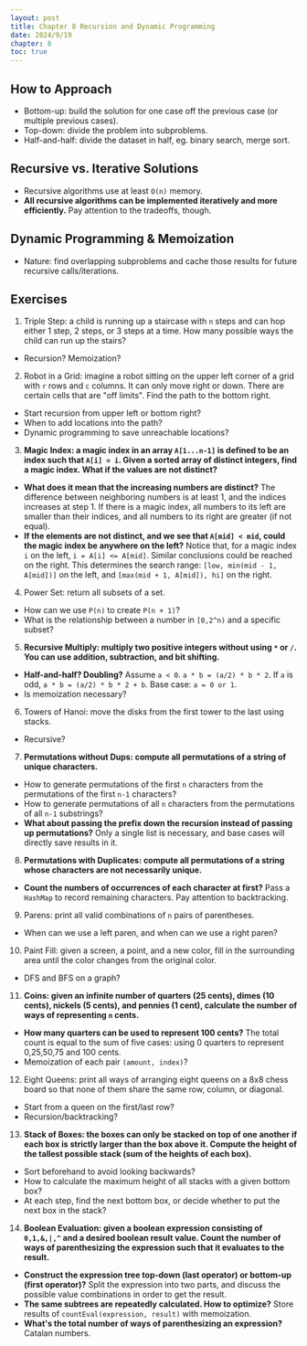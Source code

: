 ```yaml
---
layout: post
title: Chapter 8 Recursion and Dynamic Programming
date: 2024/9/19
chapter: 8
toc: true
---
```


## How to Approach

- Bottom-up: build the solution for one case off the previous case (or multiple previous cases).
- Top-down: divide the problem into subproblems.
- Half-and-half: divide the dataset in half, eg. binary search, merge sort.

## Recursive vs. Iterative Solutions

- Recursive algorithms use at least `O(n)` memory.
- **All recursive algorithms can be implemented iteratively and more efficiently.** Pay attention to the tradeoffs, though.

## Dynamic Programming & Memoization

- Nature: find overlapping subproblems and cache those results for future recursive calls/iterations.

## Exercises

1.  Triple Step: a child is running up a staircase with `n` steps and can hop either 1 step, 2 steps, or 3 steps at a time. How many possible ways the child can run up the stairs?

- Recursion? Memoization?

2.  Robot in a Grid: imagine a robot sitting on the upper left corner of a grid with `r` rows and `c` columns. It can only move right or down. There are certain cells that are "off limits". Find the path to the bottom right.

- Start recursion from upper left or bottom right?
- When to add locations into the path?
- Dynamic programming to save unreachable locations?

3.  **Magic Index: a magic index in an array `A[1...n-1]` is defined to be an index such that `A[i] = i`. Given a sorted array of distinct integers, find a magic index. What if the values are not distinct?**

- **What does it mean that the increasing numbers are distinct?** The difference between neighboring numbers is at least 1, and the indices increases at step 1. If there is a magic index, all numbers to its left are smaller than their indices, and all numbers to its right are greater (if not equal).
- **If the elements are not distinct, and we see that `A[mid] < mid`, could the magic index be anywhere on the left?** Notice that, for a magic index `i` on the left, `i = A[i] <= A[mid]`. Similar conclusions could be reached on the right. This determines the search range: `[low, min(mid - 1, A[mid])]` on the left, and `[max(mid + 1, A[mid]), hi]` on the right.

4.  Power Set: return all subsets of a set.

- How can we use `P(n)` to create `P(n + 1)`?
- What is the relationship between a number in `[0,2^n)` and a specific subset?

5.  **Recursive Multiply: multiply two positive integers without using `*` or `/`. You can use addition, subtraction, and bit shifting.**

- **Half-and-half? Doubling?** Assume `a < 0`. `a * b = (a/2) * b * 2`. If `a` is odd, `a * b = (a/2) * b * 2 + b`. Base case: `a = 0 or 1`.
- Is memoization necessary?

6.  Towers of Hanoi: move the disks from the first tower to the last using stacks.

- Recursive?

7.  **Permutations without Dups: compute all permutations of a string of unique characters.**

- How to generate permutations of the first `n` characters from the permutations of the first `n-1` characters?
- How to generate permutations of all `n` characters from the permutations of all `n-1` substrings?
- **What about passing the prefix down the recursion instead of passing up permutations?** Only a single list is necessary, and base cases will directly save results in it.

8.  **Permutations with Duplicates: compute all permutations of a string whose characters are not necessarily unique.**

- **Count the numbers of occurrences of each character at first?** Pass a `HashMap` to record remaining characters. Pay attention to backtracking.

9.  Parens: print all valid combinations of `n` pairs of parentheses.

- When can we use a left paren, and when can we use a right paren?

10. Paint Fill: given a screen, a point, and a new color, fill in the surrounding area until the color changes from the original color.

- DFS and BFS on a graph?

11. **Coins: given an infinite number of quarters (25 cents), dimes (10 cents), nickels (5 cents), and pennies (1 cent), calculate the number of ways of representing `n` cents.**

- **How many quarters can be used to represent 100 cents?** The total count is equal to the sum of five cases: using 0 quarters to represent 0,25,50,75 and 100 cents.
- Memoization of each pair `(amount, index)`?

12. Eight Queens: print all ways of arranging eight queens on a 8x8 chess board so that none of them share the same row, column, or diagonal.

- Start from a queen on the first/last row?
- Recursion/backtracking?

13. **Stack of Boxes: the boxes can only be stacked on top of one another if each box is strictly larger than the box above it. Compute the height of the tallest possible stack (sum of the heights of each box).**

- Sort beforehand to avoid looking backwards?
- How to calculate the maximum height of all stacks with a given bottom box?
- At each step, find the next bottom box, or decide whether to put the next box in the stack?

14. **Boolean Evaluation: given a boolean expression consisting of `0,1,&,|,^` and a desired boolean result value. Count the number of ways of parenthesizing the expression such that it evaluates to the result.**

- **Construct the expression tree top-down (last operator) or bottom-up (first operator)?** Split the expression into two parts, and discuss the possible value combinations in order to get the result.
- **The same subtrees are repeatedly calculated. How to optimize?** Store results of `countEval(expression, result)` with memoization.
- **What's the total number of ways of parenthesizing an expression?** Catalan numbers.

